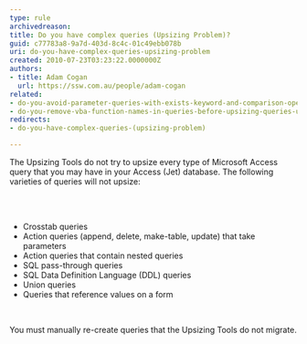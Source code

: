 ```yaml
---
type: rule
archivedreason: 
title: Do you have complex queries (Upsizing Problem)?
guid: c77783a8-9a7d-403d-8c4c-01c49ebb078b
uri: do-you-have-complex-queries-upsizing-problem
created: 2010-07-23T03:23:22.0000000Z
authors:
- title: Adam Cogan
  url: https://ssw.com.au/people/adam-cogan
related:
- do-you-avoid-parameter-queries-with-exists-keyword-and-comparison-operators-or-upsizing-problem
- do-you-remove-vba-function-names-in-queries-before-upsizing-queries-upsizing-problem
redirects:
- do-you-have-complex-queries-(upsizing-problem)

---
```



The Upsizing Tools do not try to upsize every type of Microsoft Access query that you may have in your Access (Jet) database. The following varieties of queries will not upsize&#58; 

<br><excerpt class='endintro'></excerpt><br>

  <ul>
    <li>Crosstab queries </li>
    <li>Action queries (append, delete, make-table, update) that take parameters </li>
    <li>Action queries that contain nested queries </li>
    <li>SQL pass-through queries </li>
    <li>SQL Data Definition Language (DDL) queries </li>
    <li>Union queries </li>
    <li>Queries that reference values on a form</li>
</ul>
<p>&#160;</p>
<p>You must manually re-create queries that the Upsizing Tools do not migrate.</p>



